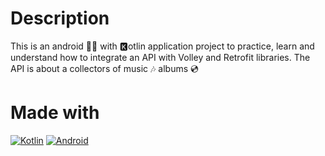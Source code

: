 # Description
This is an android 🤖📱 with 🅺otlin application project to practice, learn and understand how to integrate an API with Volley and Retrofit libraries. The API is about a collectors of music 🎶 albums 💿

# Made with
[![Kotlin](https://img.shields.io/badge/kotlin-7f52ff?style=for-the-badge&logo=kotlin&logoColor=white&labelColor=000000)]()
[![Android](https://img.shields.io/badge/Android-3ddc84?style=for-the-badge&logo=android&logoColor=white&labelColor=000000)]()